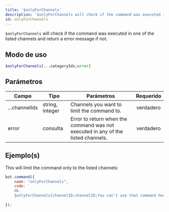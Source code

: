 ```yaml
---
title: '$onlyForChannels'
description: '$onlyForChannels will check if the command was executed in one of the listed channels and return a error message if not.'
id: onlyForChannels
---
```


`$onlyForChannels` will check if the command was executed in one of the listed channels and return a error message if not.

## Modo de uso

```php
$onlyForChannels[...categoryIds;error]
```

## Parámetros

| Campo         | Tipo            | Parámetros                                                                       | Requerido |
| ------------- | --------------- | -------------------------------------------------------------------------------- |:---------:|
| ...channelIds | string, integer | Channels you want to limit the command to.                                       | verdadero |
| error         | consulta        | Error to return when the command was not executed in any of the listed channels. | verdadero |

## Ejemplo(s)

This will limit the command only to the listed channels:

```javascript
bot.command({
    name: "onlyForChannels",
    code: `
    Ok.
    $onlyForChannels[channelID;channelID;You can't use that command here!]
    `
});
```